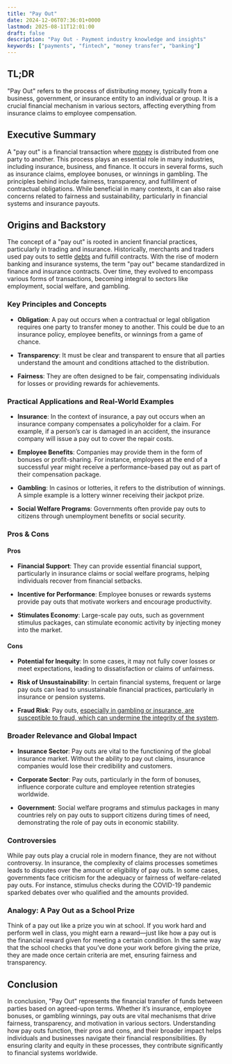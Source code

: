 ```yaml
---
title: "Pay Out"
date: 2024-12-06T07:36:01+0000
lastmod: 2025-08-11T12:01:00
draft: false
description: "Pay Out - Payment industry knowledge and insights"
keywords: ["payments", "fintech", "money transfer", "banking"]
---
```


## TL;DR

"Pay Out" refers to the process of distributing money, typically from a business, government, or insurance entity to an individual or group. It is a crucial financial mechanism in various sectors, affecting everything from insurance claims to employee compensation.

## Executive Summary

A "pay out" is a financial transaction where [money](https://faisalkhanllc.xyz/resources/payments-wiki/m/money/) is distributed from one party to another. This process plays an essential role in many industries, including insurance, business, and finance. It occurs in several forms, such as insurance claims, employee bonuses, or winnings in gambling. The principles behind include fairness, transparency, and fulfillment of contractual obligations. While beneficial in many contexts, it can also raise concerns related to fairness and sustainability, particularly in financial systems and insurance payouts.

## Origins and Backstory

The concept of a "pay out" is rooted in ancient financial practices, particularly in trading and insurance. Historically, merchants and traders used pay outs to settle [debts](https://faisalkhanllc.xyz/resources/payments-wiki/d/debt/) and fulfill contracts. With the rise of modern banking and insurance systems, the term "pay out" became standardized in finance and insurance contracts. Over time, they evolved to encompass various forms of transactions, becoming integral to sectors like employment, social welfare, and gambling.

### Key Principles and Concepts

- **Obligation**: A pay out occurs when a contractual or legal obligation requires one party to transfer money to another. This could be due to an insurance policy, employee benefits, or winnings from a game of chance.

- **Transparency**: It must be clear and transparent to ensure that all parties understand the amount and conditions attached to the distribution.

- **Fairness**: They are often designed to be fair, compensating individuals for losses or providing rewards for achievements.

### Practical Applications and Real-World Examples

- **Insurance**: In the context of insurance, a pay out occurs when an insurance company compensates a policyholder for a claim. For example, if a person’s car is damaged in an accident, the insurance company will issue a pay out to cover the repair costs.

- **Employee Benefits**: Companies may provide them in the form of bonuses or profit-sharing. For instance, employees at the end of a successful year might receive a performance-based pay out as part of their compensation package.

- **Gambling**: In casinos or lotteries, it refers to the distribution of winnings. A simple example is a lottery winner receiving their jackpot prize.

- **Social Welfare Programs**: Governments often provide pay outs to citizens through unemployment benefits or social security.

### Pros & Cons

#### Pros

- **Financial Support**: They can provide essential financial support, particularly in insurance claims or social welfare programs, helping individuals recover from financial setbacks.

- **Incentive for Performance**: Employee bonuses or rewards systems provide pay outs that motivate workers and encourage productivity.

- **Stimulates Economy**: Large-scale pay outs, such as government stimulus packages, can stimulate economic activity by injecting money into the market.

#### Cons

- **Potential for Inequity**: In some cases, it may not fully cover losses or meet expectations, leading to dissatisfaction or claims of unfairness.

- **Risk of Unsustainability**: In certain financial systems, frequent or large pay outs can lead to unsustainable financial practices, particularly in insurance or pension systems.

- **Fraud Risk**: Pay outs, [especially in gambling or insurance, are susceptible to fraud, which can undermine the integrity of the system](https://faisalkhanllc.xyz/resources/payments-wiki/f/fraud/).

### Broader Relevance and Global Impact

- **Insurance Sector**: Pay outs are vital to the functioning of the global insurance market. Without the ability to pay out claims, insurance companies would lose their credibility and customers.

- **Corporate Sector**: Pay outs, particularly in the form of bonuses, influence corporate culture and employee retention strategies worldwide.

- **Government**: Social welfare programs and stimulus packages in many countries rely on pay outs to support citizens during times of need, demonstrating the role of pay outs in economic stability.

### Controversies

While pay outs play a crucial role in modern finance, they are not without controversy. In insurance, the complexity of claims processes sometimes leads to disputes over the amount or eligibility of pay outs. In some cases, governments face criticism for the adequacy or fairness of welfare-related pay outs. For instance, stimulus checks during the COVID-19 pandemic sparked debates over who qualified and the amounts provided.

### Analogy: A Pay Out as a School Prize

Think of a pay out like a prize you win at school. If you work hard and perform well in class, you might earn a reward—just like how a pay out is the financial reward given for meeting a certain condition. In the same way that the school checks that you’ve done your work before giving the prize, they are made once certain criteria are met, ensuring fairness and transparency.

## Conclusion

In conclusion, "Pay Out" represents the financial transfer of funds between parties based on agreed-upon terms. Whether it’s insurance, employee bonuses, or gambling winnings, pay outs are vital mechanisms that drive fairness, transparency, and motivation in various sectors. Understanding how pay outs function, their pros and cons, and their broader impact helps individuals and businesses navigate their financial responsibilities. By ensuring clarity and equity in these processes, they contribute significantly to financial systems worldwide.